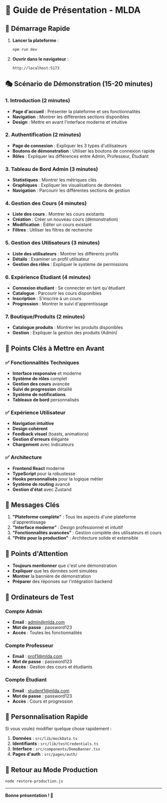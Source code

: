 # 🎯 Guide de Présentation - MLDA

## 🚀 Démarrage Rapide

1. **Lancer la plateforme** :
   ```bash
   npm run dev
   ```

2. **Ouvrir dans le navigateur** :
   ```
   http://localhost:5173
   ```

## 🎭 Scénario de Démonstration (15-20 minutes)

### 1. Introduction (2 minutes)
- **Page d'accueil** : Présenter la plateforme et ses fonctionnalités
- **Navigation** : Montrer les différentes sections disponibles
- **Design** : Mettre en avant l'interface moderne et intuitive

### 2. Authentification (2 minutes)
- **Page de connexion** : Expliquer les 3 types d'utilisateurs
- **Boutons de démonstration** : Utiliser les boutons de connexion rapide
- **Rôles** : Expliquer les différences entre Admin, Professeur, Étudiant

### 3. Tableau de Bord Admin (3 minutes)
- **Statistiques** : Montrer les métriques clés
- **Graphiques** : Expliquer les visualisations de données
- **Navigation** : Parcourir les différentes sections de gestion

### 4. Gestion des Cours (4 minutes)
- **Liste des cours** : Montrer les cours existants
- **Création** : Créer un nouveau cours (démonstration)
- **Modification** : Éditer un cours existant
- **Filtres** : Utiliser les filtres de recherche

### 5. Gestion des Utilisateurs (3 minutes)
- **Liste des utilisateurs** : Montrer les différents profils
- **Détails** : Examiner un profil utilisateur
- **Gestion des rôles** : Expliquer le système de permissions

### 6. Expérience Étudiant (4 minutes)
- **Connexion étudiant** : Se connecter en tant qu'étudiant
- **Catalogue** : Parcourir les cours disponibles
- **Inscription** : S'inscrire à un cours
- **Progression** : Montrer le suivi d'apprentissage

### 7. Boutique/Produits (2 minutes)
- **Catalogue produits** : Montrer les produits disponibles
- **Gestion** : Expliquer la gestion des produits (Admin)

## 🔑 Points Clés à Mettre en Avant

### ✅ Fonctionnalités Techniques
- **Interface responsive** et moderne
- **Système de rôles** complet
- **Gestion des cours** avancée
- **Suivi de progression** détaillé
- **Système de notifications**
- **Tableaux de bord** personnalisés

### ✅ Expérience Utilisateur
- **Navigation intuitive**
- **Design cohérent**
- **Feedback visuel** (toasts, animations)
- **Gestion d'erreurs** élégante
- **Chargement** avec indicateurs

### ✅ Architecture
- **Frontend React** moderne
- **TypeScript** pour la robustesse
- **Hooks personnalisés** pour la logique métier
- **Système de routing** avancé
- **Gestion d'état** avec Zustand

## 🎯 Messages Clés

1. **"Plateforme complète"** : Tous les aspects d'une plateforme d'apprentissage
2. **"Interface moderne"** : Design professionnel et intuitif
3. **"Fonctionnalités avancées"** : Gestion complète des utilisateurs et cours
4. **"Prête pour la production"** : Architecture solide et extensible

## 🚨 Points d'Attention

- **Toujours mentionner** que c'est une démonstration
- **Expliquer** que les données sont simulées
- **Montrer** la bannière de démonstration
- **Préparer** des réponses sur l'intégration backend

## 📱 Ordinateurs de Test

### Compte Admin
- **Email** : admin@mlda.com
- **Mot de passe** : password123
- **Accès** : Toutes les fonctionnalités

### Compte Professeur
- **Email** : prof1@mlda.com
- **Mot de passe** : password123
- **Accès** : Gestion des cours et étudiants

### Compte Étudiant
- **Email** : student1@mlda.com
- **Mot de passe** : password123
- **Accès** : Cours et progression

## 🎨 Personnalisation Rapide

Si vous voulez modifier quelque chose rapidement :

1. **Données** : `src/lib/mockData.ts`
2. **Identifiants** : `src/lib/testCredentials.ts`
3. **Interface** : `src/components/DemoBanner.tsx`
4. **Pages d'auth** : `src/pages/auth/`

## 🔄 Retour au Mode Production

```bash
node restore-production.js
```

---

**Bonne présentation ! 🎉**